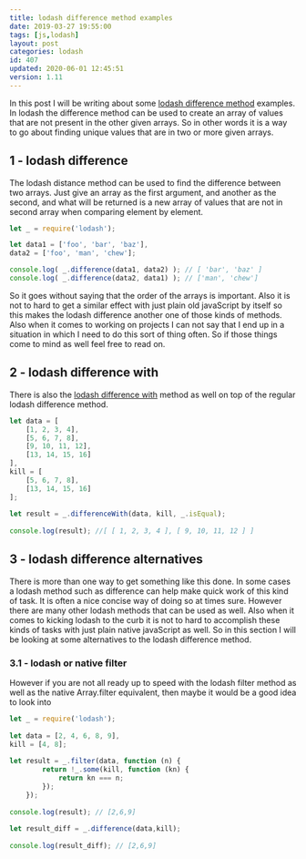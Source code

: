```yaml
---
title: lodash difference method examples
date: 2019-03-27 19:55:00
tags: [js,lodash]
layout: post
categories: lodash
id: 407
updated: 2020-06-01 12:45:51
version: 1.11
---
```


In this post I will be writing about some [lodash difference method](https://lodash.com/docs/4.17.11#difference) examples. In lodash the difference method can be used to create an array of values that are not present in the other given arrays. So in other words it is a way to go about finding unique values that are in two or more given arrays.

<!-- more -->

## 1 - lodash difference

The lodash distance method can be used to find the difference between two arrays. Just give an array as the first argument, and another as the second, and what will be returned is a new array of values that are not in second array when comparing element by element.

```js
let _ = require('lodash');

let data1 = ['foo', 'bar', 'baz'],
data2 = ['foo', 'man', 'chew'];

console.log( _.difference(data1, data2) ); // [ 'bar', 'baz' ]
console.log( _.difference(data2, data1) ); // ['man', 'chew']
```

So it goes without saying that the order of the arrays is important. Also it is not to hard to get a similar effect with just plain old javaScript by itself so this makes the lodash difference another one of those kinds of methods. Also when it comes to working on projects I can not say that I end up in a situation in which I need to do this sort of thing often. So if those things come to mind as well feel free to read on.

## 2 - lodash difference with

There is also the [lodash difference with](https://lodash.com/docs/4.17.11#differenceWith) method as well on top  of the regular lodash difference method.

```js
let data = [
    [1, 2, 3, 4],
    [5, 6, 7, 8],
    [9, 10, 11, 12],
    [13, 14, 15, 16]
],
kill = [
    [5, 6, 7, 8],
    [13, 14, 15, 16]
];
 
let result = _.differenceWith(data, kill, _.isEqual);
 
console.log(result); //[ [ 1, 2, 3, 4 ], [ 9, 10, 11, 12 ] ]
```

## 3 - lodash difference alternatives

There is more than one way to get something like this done. In some cases a lodash method such as difference can help make quick work of this kind of task. It is often a nice concise way of doing so at times sure. However there are many other lodash methods that can be used as well. Also when it comes to kicking lodash to the curb it is not to hard to accomplish these kinds of tasks with just plain native javaScript as well. So in this section I will be looking at some alternatives to the lodash difference method.

### 3.1 - lodash or native filter

However if you are not all ready up to speed with the lodash filter method as well as the native Array.filter equivalent, then maybe it would be a good idea to look into

```js
let _ = require('lodash');
 
let data = [2, 4, 6, 8, 9],
kill = [4, 8];
 
let result = _.filter(data, function (n) {
        return !_.some(kill, function (kn) {
            return kn === n;
        });
    });
 
console.log(result); // [2,6,9]
 
let result_diff = _.difference(data,kill);
 
console.log(result_diff); // [2,6,9]
```